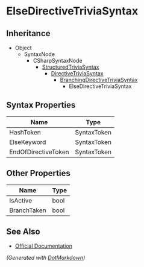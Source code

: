 # ElseDirectiveTriviaSyntax

## Inheritance

* Object
  * SyntaxNode
    * CSharpSyntaxNode
      * [StructuredTriviaSyntax](StructuredTriviaSyntax.md)
        * [DirectiveTriviaSyntax](DirectiveTriviaSyntax.md)
          * [BranchingDirectiveTriviaSyntax](BranchingDirectiveTriviaSyntax.md)
            * ElseDirectiveTriviaSyntax

## Syntax Properties

| Name                | Type        |
| ------------------- | ----------- |
| HashToken           | SyntaxToken |
| ElseKeyword         | SyntaxToken |
| EndOfDirectiveToken | SyntaxToken |

## Other Properties

| Name        | Type |
| ----------- | ---- |
| IsActive    | bool |
| BranchTaken | bool |

## See Also

* [Official Documentation](https://docs.microsoft.com/en-us/dotnet/api/microsoft.codeanalysis.csharp.syntax.elsedirectivetriviasyntax)


*\(Generated with [DotMarkdown](http://github.com/JosefPihrt/DotMarkdown)\)*